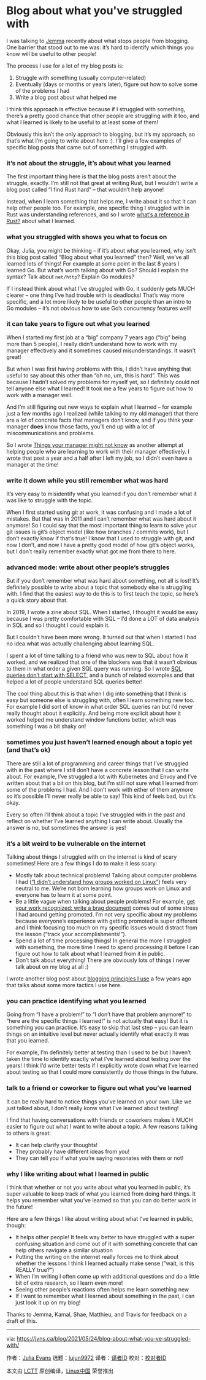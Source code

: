 [#]: subject: (Blog about what you've struggled with)
[#]: via: (https://jvns.ca/blog/2021/05/24/blog-about-what-you-ve-struggled-with/)
[#]: author: (Julia Evans https://jvns.ca/)
[#]: collector: (lujun9972)
[#]: translator: ( )
[#]: reviewer: ( )
[#]: publisher: ( )
[#]: url: ( )

Blog about what you've struggled with
======

I was talking to [Jemma][1] recently about what stops people from blogging. One barrier that stood out to me was: it’s hard to identify which things you know will be useful to other people!

The process I use for a lot of my blog posts is:

  1. Struggle with something (usually computer-related)
  2. Eventually (days or months or years later), figure out how to solve some of the problems I had
  3. Write a blog post about what helped me



I think this approach is effective because if I struggled with something, there’s a pretty good chance that other people are struggling with it too, and what I learned is likely to be useful to at least some of them!

Obviously this isn’t the only approach to blogging, but it’s my approach, so that’s what I’m going to write about here :). I’ll give a few examples of specific blog posts that came out of something I struggled with.

### it’s not about the struggle, it’s about what you learned

The first important thing here is that the blog posts aren’t about the struggle, exactly. I’m still not that great at writing Rust, but I wouldn’t write a blog post called “I find Rust hard” – that wouldn’t help anyone!

Instead, when I learn something that helps me, I write about it so that it can help other people too. For example, one specific thing I struggled with in Rust was understanding references, and so I wrote [what’s a reference in Rust?][2] about what I learned.

### what you struggled with shows you what to focus on

Okay, Julia, you might be thinking – if it’s about what you learned, why isn’t this blog post called “Blog about what you learned” then? Well, we’ve all learned lots of things! For example at some point in the last 8 years I learned Go. But what’s worth talking about with Go? Should I explain the syntax? Talk about `net/http`? Explain Go modules?

If I instead think about what I’ve struggled with Go, it suddenly gets MUCH clearer – one thing I’ve had trouble with is deadlocks! That’s way more specific, and a lot more likely to be useful to other people than an intro to Go modules – it’s not obvious how to use Go’s concurrency features well!

### it can take years to figure out what you learned

When I started my first job at a “big” company 7 years ago (“big” being more than 5 people), I really didn’t understand how to work with my manager effectively and it sometimes caused misunderstandings. It wasn’t great!

But when I was first having problems with this, I didn’t have anything that useful to say about this other than “oh no, um, this is hard”. This was because I hadn’t solved my problems for myself yet, so I definitely could not tell anyone else what I learned! It took me a few years to figure out how to work with a manager well.

And I’m still figuring out new ways to explain what I learned – for example just a few months ago I realized (while talking to my old manager) that there are a lot of concrete facts that managers don’t know, and if you think your manager **does** know those facts, you’ll end up with a lot of miscommunications and problems.

So I wrote [Things your manager might not know][3] as another attempt at helping people who are learning to work with their manager effectively. I wrote that post a year and a half after I left my job, so I didn’t even have a manager at the time!

### write it down while you still remember what was hard

It’s very easy to misidentify what you learned if you don’t remember what it was like to struggle with the topic.

When I first started using git at work, it was confusing and I made a lot of mistakes. But that was in 2011 and I can’t remember what was hard about it anymore! So I could say that the most important thing to learn to solve your git issues is git’s object model (like how branches / commits work), but I don’t exactly know if that’s true! I know that I used to struggle with git, and now I don’t, and now I have a pretty good model of how git’s object works, but I don’t really remember exactly what got me from there to here.

### advanced mode: write about other people’s struggles

But if you don’t remember what was hard about something, not all is lost! It’s definitely possible to write about a topic that somebody else is struggling with. I find that the easiest way to do this is to first teach the topic, so here’s a quick story about that.

In 2019, I wrote a zine about SQL. When I started, I thought it would be easy because I was pretty comfortable with SQL – I’d done a LOT of data analysis in SQL and so I thought I could explain it.

But I couldn’t have been more wrong. It turned out that when I started I had no idea what was actually challenging about learning SQL.

I spent a lot of time talking to a friend who was new to SQL about how it worked, and we realized that one of the blockers was that it wasn’t obvious to them in what order a given SQL query was running. So I wrote [SQL queries don’t start with SELECT][4], and a bunch of related examples and that helped a lot of people understand SQL queries better!

The cool thing about this is that when I dig into something that I think is easy but someone else is struggling with, often I learn something new too. For example I did sort of know in what order SQL queries ran but I’d never really thought about it explicitly. And being more explicit about how it worked helped me understand window functions better, which was something I was a bit shaky on!

### sometimes you just haven’t learned enough about a topic yet (and that’s ok)

There are still a lot of programming and career things that I’ve struggled with in the past where I still don’t have a concrete lesson that I can write about. For example, I’ve struggled a lot with Kubernetes and Envoy and I’ve written about that a bit on this blog, but I’m still not sure what I learned from some of the problems I had. And I don’t work with either of them anymore so it’s possible I’ll never really be able to say! This kind of feels bad, but it’s okay.

Every so often I’ll think about a topic I’ve struggled with in the past and reflect on whether I’ve learned anything I can write about. Usually the answer is no, but sometimes the answer is yes!

### it’s a bit weird to be vulnerable on the internet

Talking about things I struggled with on the internet is kind of scary sometimes! Here are a few things I do to make it less scary:

  * Mostly talk about technical problems! Talking about computer problems I had ([“I didn’t understand how groups worked on Linux”][5]) feels very neutral to me. We’re not born learning how groups work on Linux and everyone has to learn it at some point.
  * Be a little vague when talking about people problems! For example, [get your work recognized: write a brag document][6] comes out of some stress I had around getting promoted. I’m not very specific about my problems because everyone’s experience with getting promoted is super different and I think focusing too much on my specific issues would distract from the lesson (“track your accomplishments!”).
  * Spend a lot of time processing things! In general the more I struggled with something, the more time I need to spend processing it before I can figure out how to talk about what I learned from it in public.
  * Don’t talk about everything! There are obviously lots of things I never talk about on my blog at all :)



I wrote another blog post about [blogging principles I use][7] a few years ago that talks about some more tactics I use here.

### you can practice identifying what you learned

Going from “I have a problem!” to “I don’t have that problem anymore!” to “here are the specific things I learned!” is not actually that easy! But it is something you can practice. It’s easy to skip that last step – you can learn things on an intuitive level but never actually identify what exactly it was that you learned.

For example, I’m definitely better at testing than I used to be but I haven’t taken the time to identify exactly what I’ve learned about testing over the years! I think I’d write better tests if I explicitly wrote down what I’ve learned about testing so that I could more consistently do those things in the future.

### talk to a friend or coworker to figure out what you’ve learned

It can be really hard to notice things you’ve learned on your own. Like we just talked about, I don’t really konw what I’ve learned about testing!

I find that having conversations with friends or coworkers makes it MUCH easier to figure out what I want to write about a topic. A few reasons talking to others is great:

  * It can help clarify your thoughts!
  * They probably have different ideas from you!
  * They can tell you if what you’re saying resonates with them or not!



### why I like writing about what I learned in public

I think that whether or not you write about what you learned in public, it’s super valuable to keep track of what you learned from doing hard things. It helps you remember what you’ve learned so that you can do better work in the future!

Here are a few things I like about writing about what I’ve learned in public, though:

  * It helps other people! It feels way better to have struggled with a super confusing situation and come out of it with something concrete that can help others navigate a similar situation
  * Putting the writing on the internet really forces me to think about whether the lessons I think I learned actually make sense (“wait, is this REALLY true?“)
  * When I’m writing I often come up with additional questions and do a little bit of extra research, so I learn even more!
  * Seeing other people’s reactions often helps me learn something new
  * If I want to remember what I learned about something in the past, I can just look it up on my blog!



Thanks to Jemma, Kamal, Shae, Matthieu, and Travis for feedback on a draft of this.

--------------------------------------------------------------------------------

via: https://jvns.ca/blog/2021/05/24/blog-about-what-you-ve-struggled-with/

作者：[Julia Evans][a]
选题：[lujun9972][b]
译者：[译者ID](https://github.com/译者ID)
校对：[校对者ID](https://github.com/校对者ID)

本文由 [LCTT](https://github.com/LCTT/TranslateProject) 原创编译，[Linux中国](https://linux.cn/) 荣誉推出

[a]: https://jvns.ca/
[b]: https://github.com/lujun9972
[1]: https://jemma.dev/
[2]: https://jvns.ca/blog/2017/11/27/rust-ref/
[3]: https://jvns.ca/blog/things-your-manager-might-not-know/
[4]: https://jvns.ca/blog/2019/10/03/sql-queries-don-t-start-with-select/
[5]: https://jvns.ca/blog/2017/11/20/groups/
[6]: https://jvns.ca/blog/brag-documents/
[7]: https://jvns.ca/blog/2017/03/20/blogging-principles/
